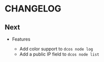 # CHANGELOG

## Next

* Features

  * Add color support to `dcos node log`
  * Add a public IP field to `dcos node list`
